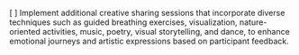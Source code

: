 [ ] Implement additional creative sharing sessions that incorporate diverse techniques such as guided breathing exercises, visualization, nature-oriented activities, music, poetry, visual storytelling, and dance, to enhance emotional journeys and artistic expressions based on participant feedback.